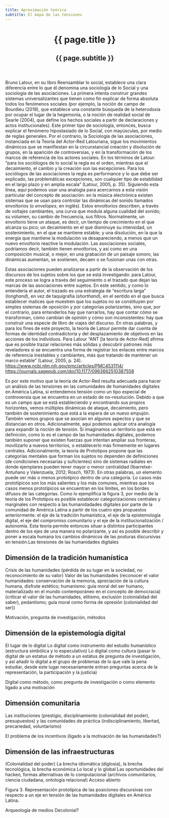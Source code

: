 ```yaml
---
title: Aproximación teórica
subtitle: El mapa de las tensiones
---
```

<header class="chapter-headers">
  <h1>{{ page.title }}</h1>
  <h2>{{ page.subtitle }}</h2>
</header>

Bruno Latour, en su libro Reensamblar lo social, establece una clara diferencia entre lo que él denomina una sociología de lo Social y una sociología de las asociaciones. La primera intenta construir grandes sistemas universalizantes que tienen como fin explicar de forma absoluta todos los fenómenos sociales (por ejemplo, la noción de campo de Bourdieu (2018), que establece una constante búsqueda de la heterodoxia por ocupar el lugar de la hegemonía, o la noción de realidad social de Searle (2004), que define los hechos sociales a partir de declaraciones y actos institucionales). Este primer tipo de sociología, entonces, busca explicar el fenómeno hipostasiado de lo Social, con mayúsculas, por medio de reglas generales. Por el contrario, la Sociología de las asociaciones, instanciada en la Teoría del Actor-Red Latouriana, sigue los movimientos dinámicos que se manifiestan en la circunstancial creación y disolución de grupos, en la aparición de controversias, y en la transformación de los marcos de referencia de los actores sociales. En los términos de Latour: “para los sociólogos de lo social la regla es el orden, mientras que el decaimiento, el cambio y la creación son las excepciones. Para los sociólogos de las asociaciones la regla es performance y lo que debe ser explicado, las problemáticas excepciones, son cualquier tipo de estabilidad en el largo plazo y en amplia escala” (Latour, 2005, p. 35). Siguiendo esta línea, aquí podemos usar una analogía para acercarnos a esta visión particular del concepto de asociación: en la música electrónica existen sistemas que se usan para controlar las dinámicas del sonido llamados envoltorios (o *envelopes*, en inglés). Estos envoltorios describen, a través de voltajes cambiantes, una curva que modula alguna cualidad del sonido; su volumen, su cambio de frecuencia, sus filtros. Normalmente, un envoltorio tiene un ataque, es decir, un tiempo de crecimiento en el que alcanza su pico; un decaimiento en el que disminuye su intensidad, un sostenimiento, en el que se mantiene estable; y una disolución, en la que la energía que mantiene la modulación va desapareciendo, a menos que un nuevo envoltorio reactive la modulación. Las asociaciones sociales, podríamos decir, también tienen envoltorios, y así como en una composición musical, o mejor, en una grabación de un paisaje sonoro, las dinámicas aumentan, se sostienen, decaen o se fusionan unas con otras.

Estas asociaciones pueden analizarse a partir de la observación de los discursos de los sujetos sobre los que se está investigando: para Latour, este proceso se logra a través del seguimiento o el trazado que dejan las marcas de las asociaciones entre sujetos. En este sentido, y como lo entendería el autor, el trazado es una estrategia de “escritura larga” (*longhand*), en vez de taquigrafía (*shorthand*), en el sentido en el que busca establecer matices que muestren que los sujetos no se constituyen por simples sistemas de oposición y por categorías polarizantes, sino que, por el contrario, para entenderlos hay que narrarlos, hay que contar cómo se transforman, cómo cambian de opinión y cómo son inconsistentes: hay que construir una especie de libro de viajes del discurso. En otras palabras, y para los fines de este proyecto, la teoría de Latour permite dar cuenta de formas de identidad contradictoria y del desplazamiento de objetivos en las acciones de los individuos. Para Latour “ANT [la teoría de Actor-Red] afirma que es posible trazar relaciones más sólidas y descubrir patrones más reveladores si se encuentra una forma de registrar los enlaces entre marcos de referencia inestables y cambiantes, más que tratando de mantener un marco estable” (Latour, 2005, p. 24).
https://www.ncbi.nlm.nih.gov/pmc/articles/PMC4531114/
https://journals.sagepub.com/doi/10.1177/0963662510387558

Es por este motivo que la teoría de Actor-Red resulta adecuada para hacer un análisis de las tensiones en las comunidades de humanidades digitales en América Latina, si entendemos tensión como un tipo especial de controversia que se encuentra en un estado de no-resolución. Debido a que es un campo que se está estableciendo y encontrando sus propios horizontes, vemos múltiples dinámicas de ataque, decaimiento, pero también de sostenimiento que está a la espera de un nuevo empujón. También vemos grupos que se asocian en algunos aspectos y que se distancian en otros. Adicionalmente, aquí podemos aplicar otra analogía para expandir la noción de tensión. Si imaginamos un territorio que está en definición, como lo es el campo de las humanidades digitales, podemos también suponer que existen fuerzas que intentan ampliar sus fronteras, movilizarlo a nuevos territorios, o establecerlo más firmemente en lugares centrales. Adicionalmente, la teoría de Prototipos propone que las categorías mentales que forman los sujetos no dependen de definiciones (de condiciones necesarias y suficientes) sino de sistemas radiales en donde ejemplares pueden tener mayor o menor centralidad (Ibarretxe-Antuñano y Valenzuela, 2012; Rosch, 1973). En otras palabras, un elemento puede ser más o menos prototípico dentro de una categoría. Lo casos más prototípicos son los más salientes y los más comunes, mientras que los casos menos prototípicos se encuentran en los límites, en los bordes difusos de las categorías. Como lo ejemplifica la figura 3, por medio de la teoría de los Prototipos es posible establecer categorizaciones centrales y marginales con respecto a las humanidadades digitales por parte de la comunidad de América Latina a partir de los cuatro ejes propuestos anteriormente: el eje de la tradición humanística, el eje de la epistemología digital, el eje del compromiso comunitario y el eje de la institucionalización / autonomía. Esta teoría permite entonces situar a distintos participantes dentro de los ejes de una manera no polarizante, y así es posible describir y poner a escala humana los cambios dinámicos de las posturas discursivas en tensión.Las tensiones de las humanidades digitales

## Dimensión de la tradición humanística

Crisis de las humanidades (pérdida de su lugar en la sociedad, no reconocimiento de su valor)
Valor de las humanidades (reconocer el valor humanidades: conservación de la memoria, apreciación de la cultura humana, disfrute estético; humanismo: guía moral del ser humano, materializado en el mundo contemporáneo en el concepto de democracia)
(criticar el valor de las humanidades, elitismo, exclusión (colonialidad del saber), pedantismo; guía moral como forma de opresión (colonialidad del ser))

Motivación, pregunta de investigación, métodos

## Dimensión de la epistemología digital

El lugar de lo digital
Lo digital como instrumento del estudio humanístico (estructura simbólica y lo especulativo)
Lo digital como cultura (pasar lo digital de un estatus de método a un estátus de pregunta de investigación, y así añadir lo digital a el grupo de problemas de lo que vale la pena estudiar, desde este lugar necesariamente entran preguntas acerca de la representación, la participación y la justicia)

Digital como método, como pregunta de investigación o como elemento ligado a una motivación

## Dimensión comunitaria
Las instituciones (prestigio, disciplinamiento (colonialidad del poder), presupuestos) y las comunidades de práctica (indisciplinamiento, libertad, precariedad, voluntarismo)

El problema de los incentivos (ligado a la motivación de las humanidades?)

## Dimensión de las infraestructuras

(Colonialidad del poder)
La brecha idiomática (diglosia), la brecha tecnológica, la brecha económica
Lo local y lo global
Las oportunidades del hackeo, formas alternativas de lo computacional (archivos comunitarios, ciencia ciudadana, ontología relacional)
Acceso abierto
 
Figura 3. Representación prototípica de las posiciones discursivas con respecto a un eje en tensión de las humanidades digitales en América Latina.


Arqueología de medios
Decolonial?